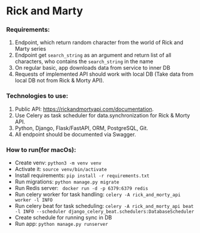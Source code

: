 # Rick and Marty

### Requirements:
1. Endpoint, which return random character from the world of Rick and Marty series
2. Endpoint get `search_string` as an argument and return list of all characters, who contains the `search_string` in the name
3. On regular basic, app downloads data from  service to inner DB
4. Requests of implemented API should work with local DB                                                (Take data from local DB not from Rick & Morty API).

### Technologies to use:
1. Public API: https://rickandmortyapi.com/documentation.
2. Use Celery as task scheduler for data.synchronization for Rick & Morty API.
3. Python, Django, Flask/FastAPI, ORM, PostgreSQL, Git.
4. All endpoint should be documented via Swagger.

### How to run(for macOs):
- Create venv: `python3 -m venv venv`
- Activate it: `source venv/bin/activate`
- Install requirements: `pip install -r requirements.txt`
- Run migrations: `python manage.py migrate`
- Run Redis server: ` docker run -d -p 6379:6379 redis`
- Run celery worker for task handling: `celery -A rick_and_morty_api worker -l INFO`
- Run celery beat for task scheduling: `celery -A rick_and_morty_api beat -l INFO --scheduler django_celery_beat.schedulers:DatabaseScheduler`
- Create schedule for running sync in DB
- Run app: `python manage.py runserver`
